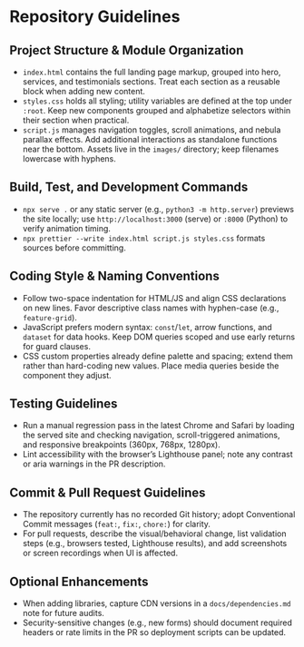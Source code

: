 # Repository Guidelines

## Project Structure & Module Organization
- `index.html` contains the full landing page markup, grouped into hero, services, and testimonials sections. Treat each section as a reusable block when adding new content.
- `styles.css` holds all styling; utility variables are defined at the top under `:root`. Keep new components grouped and alphabetize selectors within their section when practical.
- `script.js` manages navigation toggles, scroll animations, and nebula parallax effects. Add additional interactions as standalone functions near the bottom. Assets live in the `images/` directory; keep filenames lowercase with hyphens.

## Build, Test, and Development Commands
- `npx serve .` or any static server (e.g., `python3 -m http.server`) previews the site locally; use `http://localhost:3000` (serve) or `:8000` (Python) to verify animation timing.
- `npx prettier --write index.html script.js styles.css` formats sources before committing.

## Coding Style & Naming Conventions
- Follow two-space indentation for HTML/JS and align CSS declarations on new lines. Favor descriptive class names with hyphen-case (e.g., `feature-grid`).
- JavaScript prefers modern syntax: `const`/`let`, arrow functions, and `dataset` for data hooks. Keep DOM queries scoped and use early returns for guard clauses.
- CSS custom properties already define palette and spacing; extend them rather than hard-coding new values. Place media queries beside the component they adjust.

## Testing Guidelines
- Run a manual regression pass in the latest Chrome and Safari by loading the served site and checking navigation, scroll-triggered animations, and responsive breakpoints (360px, 768px, 1280px).
- Lint accessibility with the browser’s Lighthouse panel; note any contrast or aria warnings in the PR description.

## Commit & Pull Request Guidelines
- The repository currently has no recorded Git history; adopt Conventional Commit messages (`feat:`, `fix:`, `chore:`) for clarity.
- For pull requests, describe the visual/behavioral change, list validation steps (e.g., browsers tested, Lighthouse results), and add screenshots or screen recordings when UI is affected.

## Optional Enhancements
- When adding libraries, capture CDN versions in a `docs/dependencies.md` note for future audits.
- Security-sensitive changes (e.g., new forms) should document required headers or rate limits in the PR so deployment scripts can be updated.
